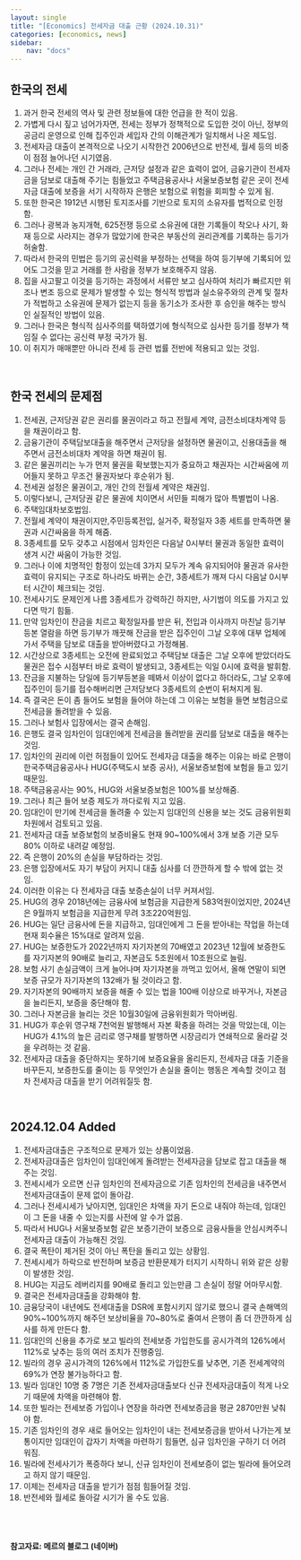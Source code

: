 ```yaml
---
layout: single
title: "[Economics] 전세자금 대출 근황 (2024.10.31)"
categories: [economics, news]
sidebar:
    nav: "docs"
---
```


## 한국의 전세
1. 과거 한국 전세의 역사 및 관련 정보들에 대한 언급을 한 적이 있음.
1. 가볍게 다시 짚고 넘어가자면, 전세는 정부가 정책적으로 도입한 것이 아닌, 정부의 공금리 운영으로 인해 집주인과 세입자 간의 이해관계가 일치해서 나온 제도임.
1. 전세자금 대출이 본격적으로 나오기 시작한건 2006년으로 반전세, 월세 등의 비중이 점점 늘어나던 시기였음.
1. 그러나 전세는 개인 간 거래라, 근저당 설정과 같은 효력이 없어, 금융기관이 전세자금을 담보로 대출해 주기는 힘들었고 주택금융공사나 서울보증보험 같은 곳이 전세자금 대출에 보증을 서기 시작하자 은행은 보험으로 위험을 회피할 수 있게 됨.
1. 또한 한국은 1912년 시행된 토지조사를 기반으로 토지의 소유자를 법적으로 인정함.
1. 그러나 광복과 농지개혁, 625전쟁 등으로 소유권에 대한 기록들이 착오나 사기, 화재 등으로 사라지는 경우가 많았기에 한국은 부동산의 권리관계를 기록하는 등기가 허술함.
1. 따라서 한국의 민법은 등기의 공신력을 부정하는 선택을 하여 등기부에 기록되어 있어도 그것을 믿고 거래를 한 사람을 정부가 보호해주지 않음.
1. 집을 사고팔고 이것을 등기하는 과정에서 서류만 보고 심사하여 처리가 빠르지만 위조나 변조 등으로 문제가 발생할 수 있는 형식적 방법과 실소유주와의 관계 및 절차가 적법하고 소유권에 문제가 없는지 등을 동기소가 조사한 후 승인을 해주는 방식인 실질적인 방법이 있음.
1. 그러나 한국은 형식적 심사주의를 택하였기에 형식적으로 심사한 등기를 정부가 책임질 수 없다는 공신력 부정 국가가 됨.
1. 이 취지가 매매뿐만 아니라 전세 등 관련 법률 전반에 적용되고 있는 것임.

<br/>

## 한국 전세의 문제점
1. 전세권, 근저당권 같은 권리를 물권이라고 하고 전월세 계약, 금전소비대차계약 등을 채권이라고 함.
1. 금융기관이 주택담보대출을 해주면서 근저당을 설정하면 물권이고, 신용대출을 해주면서 금전소비대차 계약을 하면 채권이 됨.
1. 같은 물권끼리는 누가 먼저 물권을 확보했는지가 중요하고 채권자는 시간싸움에 끼어들지 못하고 무조건 물권자보다 후순위가 됨.
1. 전세권 설정은 물권이고, 개인 간의 전월세 계약은 채권임.
1. 이렇다보니, 근저당권 같은 물권에 치이면서 서민들 피해가 많아 특별법이 나옴.
1. 주택임대차보호법임.
1. 전월세 계약이 채권이지만,주민등록전입, 실거주, 확정일자 3종 세트를 만족하면 물권과 시간싸움을 하게 해줌.
1. 3종세트를 모두 갖추고 시점에서 임차인은 다음날 0시부터 물권과 동일한 효력이 생겨 시간 싸움이 가능한 것임.
1. 그러나 이에 치명적인 함정이 있는데 3가지 모두가 계속 유지되어야 물권과 유사한 효력이 유지되는 구조로 하나라도 바뀌는 순간, 3종세트가 깨져 다시 다음날 0시부터 시간이 체크되는 것임.
1. 전세사기도 문제인게 나름 3종세트가 강력하긴 하지만, 사기범이 의도를 가지고 있다면 막기 힘듦.
1. 만약 임차인이 잔금을 치르고 확정일자를 받은 뒤, 전입과 이사까지 마친날 등기부등본 열람을 하면 등기부가 깨끗해 잔금을 받은 집주인이 그날 오후에 대부 업체에 가서 주택을 담보로 대출을 받아버렸다고 가정해봄.
1. 시간상으로 3종세트는 오전에 완료되었고 주택담보 대출은 그날 오후에 받았더라도 물권은 접수 시점부터 바로 효력이 발생되고, 3종세트는 익일 0시에 효력을 발휘함.
1. 잔금을 지불하는 당일에 등기부등본을 떼봐서 이상이 없다고 하더라도, 그날 오후에 집주인이 등기를 접수해버리면 근저당보다 3종세트의 순번이 뒤쳐지게 됨.
1. 즉 결국은 돈이 좀 들어도 보험을 들어야 하는데 그 이유는 보험을 들면 보험금으로 전세금을 돌려받을 수 있음.
1. 그러나 보험사 입장에서는 결국 손해임.
1. 은행도 결국 임차인이 임대인에게 전세금을 돌려받을 권리를 담보로 대출을 해주는 것임.
1. 임차인의 권리에 이런 허점들이 있어도 전세자금 대출을 해주는 이유는 바로 은행이 한국주택금융공사나 HUG(주택도시 보증 공사), 서울보증보험에 보험을 들고 있기 때문임.
1. 주택금융공사는 90%, HUG와 서울보증보험은 100%를 보상해줌.
1. 그러나 최근 들어 보증 제도가 까다로워 지고 있음.
1. 임대인이 만기에 전세금을 돌려줄 수 있는지 임대인의 신용을 보는 것도 금융위원회 차원에서 검토되고 있음.
1. 전세자금 대출 보증보험의 보증비율도 현재 90~100%에서 3개 보증 기관 모두 80% 이하로 내려갈 예정임.
1. 즉 은행이 20%의 손실을 부담하라는 것임.
1. 은행 입장에서도 자기 부담이 커지니 대출 심사를 더 깐깐하게 할 수 밖에 없는 것임.
1. 이러한 이유는 다 전세자금 대출 보증손실이 너무 커져서임.
1. HUG의 경우 2018년에는 금융사에 보험금을 지급한게 583억원이었지만, 2024년은 9월까지 보험금을 지급한게 무려 3조220억원임.
1. HUG는 일단 금융사에 돈을 지급하고, 임대인에게 그 돈을 받아내는 작업을 하는데 현재 회수율은 15%대로 알려져 있음.
1. HUG는 보증한도가 2022년까지 자기자본의 70배였고 2023년 12월에 보증한도를 자기자본의 90배로 늘리고, 자본금도 5조원에서 10조원으로 늘림.
1. 보험 사기 손실금액이 크게 늘어나며 자기자본을 까먹고 있어서, 올해 연말이 되면 보증 규모가 자기자본의 132배가 될 것이라고 함.
1. 자기자본의 90배까지 보증을 해줄 수 있는 법을 100배 이상으로 바꾸거나, 자본금을 늘리든지, 보증을 중단해야 함.
1. 그러나 자본금을 늘리는 것은 10월30일에 금융위원회가 막아버림.
1. HUG가 후순위 영구채 7천억원 발행해서 자본 확충을 하려는 것을 막았는데, 이는 HUG가 4.1%의 높은 금리로 영구채를 발행하면 시장금리가 연쇄적으로 올라갈 것을 우려하는 것 같음.
1. 전세자금 대출을 중단하지는 못하기에 보증요율을 올리든지, 전세자금 대출 기준을 바꾸든지, 보증한도를 줄이는 등 무엇인가 손실을 줄이는 행동은 계속할 것이고 점차 전세자금 대출을 받기 어려워질듯 함.

<br/>

## 2024.12.04 Added
1. 전세자금대출은 구조적으로 문제가 있는 상품이었음.
1. 전세자금대출은 임차인이 임대인에게 돌려받는 전세자금을 담보로 잡고 대출을 해주는 것임.
1. 전세시세가 오르면 신규 임차인의 전세자금으로 기존 임차인의 전세금을 내주면서 전세자금대출이 문제 없이 돌아감.
1. 그러나 전세시세가 낮아지면, 임대인은 차액을 자기 돈으로 내줘야 하는데, 임대인이 그 돈을 내줄 수 있는지를 사전에 알 수가 없음.
1. 따라서 HUG나 서울보증보험 같은 보증기관이 보증으로 금융사들을 안심시켜주니 전세자금 대출이 가능해진 것임.
1. 결국 폭탄이 제거된 것이 아닌 폭탄을 돌리고 있는 상황임.
1. 전세시세가 하락으로 반전하며 보증금 반환문제가 터지기 시작하니 위와 같은 상황이 발생한 것임.
1. HUG는 지금도 레버리지를 90배로 돌리고 있는만큼 그 손실이 정말 어마무시함.
1. 결국은 전세자금대출을 강화해야 함.
1. 금융당국이 내년에도 전세대출을 DSR에 포함시키지 않기로 했으니 결국 손해액의 90%~100%까지 해주던 보상비율을 70~80%로 줄여서 은행이 좀 더 깐깐하게 심사를 하게 만든다 함.
1. 임대인의 신용을 추가로 보고 빌라의 전세보증 가입한도를 공시가격의 126%에서 112%로 낮추는 등의 여러 조치가 진행중임.
1. 빌라의 경우 공시가격의 126%에서 112%로 가입한도를 낮추면, 기존 전세계약의 69%가 연장 불가능하다고 함.
1. 빌라 임대인 10명 중 7명은 기존 전세자금대출보다 신규 전세자금대출이 적게 나오기 때문에 차액을 마련해야 함.
1. 또한 빌라는 전세보증 가입이나 연장을 하라면 전세보증금을 평균 2870만원 낮춰야 함.
1. 기존 임차인의 경우 새로 들어오는 임차인이 내는 전세보증금을 받아서 나가는게 보통이지만 임대인이 갑자기 차액을 마련하기 힘들면, 심규 임차인을 구하기 더 어려워짐.
1. 빌라에 전세사기가 폭증하다 보니, 신규 임차인이 전세보증이 없는 빌라에 들어오려고 하지 않기 때문임.
1. 이제는 전세자금 대출을 받기가 점점 힘들어질 것임.
1. 반전세와 월세로 돌아갈 시기가 올 수도 있음.


<br/>
<br/>

#### 참고자료: 메르의 블로그 (네이버) 